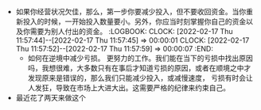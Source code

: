 - 如果你经营状况欠佳，那么，第一步你要减少投入，但不要收回资金。当你重新投入的时候，一开始投入数量要小。另外，你应当时刻掌握你自己的资金以及你需要为别人付出的资金。 
  :LOGBOOK:
  CLOCK: [2022-02-17 Thu 11:57:44]--[2022-02-17 Thu 11:57:45] =>  00:00:01
  CLOCK: [2022-02-17 Thu 11:57:52]--[2022-02-17 Thu 11:57:59] =>  00:00:07
  :END:
	- 如何在逆境中减少亏损。 更努力的工作。我们能在当下的亏损中找出原因吗，我想很难，大多数只有在事后才知道亏损的原因，或者在顺境之中才发现原来是错误的，那么我们只能减少投入，或减慢速度， 亏损有时会让人发狂，导致在市场上大进大出。这需要严格的纪律来约束自己。
- 最近花了两天来做这个